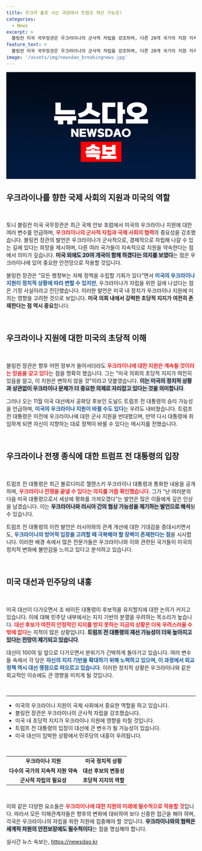 ```yaml
---
title: 우크라 홀로 서는 과정에서 트럼프 재선 가능성!
categories:
  - News
excerpt: >
  블링컨 미국 국무장관은 우크라이나의 군사적 자립을 강조하며, 다른 20개 국가의 지원 지속을 확신했습니다. 그러나 트럼프가 재선 시 미국 지원 철회를 예고하며 긴장감이 고조되고 있습니다.
feature_text: >
  블링컨 미국 국무장관은 우크라이나의 군사적 자립을 강조하며, 다른 20개 국가의 지원 지속을 확신했습니다. 그러나 트럼프가 재선 시 미국 지원 철회를 예고하며 긴장감이 고조되고 있습니다.
image: '/assets/img/newsdao_breakingnews.jpg'
---
```


<p><img src="/assets/img/newsdao_breakingnews.jpg" alt="flaretime 속보" /></p>

<h2 data-ke-size="size26">우크라이나를 향한 국제 사회의 지원과 미국의 역할</h2>

<p data-ke-size="size16">&nbsp;</p>

<p data-ke-size="size16">토니 블링컨 미국 국무장관은 최근 국제 안보 포럼에서 미국의 우크라이나 지원에 대한 여러 변수를 언급하며, <b><span style="color: #ee2323;">우크라이나의 군사적 자립과 국제 사회의 협력</span></b>의 중요성을 강조했습니다. 블링컨 장관의 발언은 우크라이나가 군사적으로, 경제적으로 자립해 나갈 수 있는 길에 있다는 희망을 제시하며, 다른 여러 국가들이 지속적으로 지원을 약속한다는 점에서 의미가 깊습니다. <b><span style="background-color: #21538527;">미국 외에도 20여 개국이 함께 하겠다는 의지를 보였다</span></b>는 점은 우크라이나에 있어 중요한 안전망으로 작용할 것입니다.</p>

<p data-ke-size="size16">블링컨 장관은 “모든 행정부는 자체 정책을 수립할 기회가 있다”면서 <b><span style="color: #1a5490;">미국의 우크라이나 지원이 정치적 상황에 따라 변할 수 있지만</span></b>, 우크라이나가 자립을 위한 길에 나섰다는 점은 기정 사실이라고 진단했습니다. 이러한 발언은 미국 내 정치가 우크라이나 지원에 미치는 영향을 고려한 것으로 보입니다. <b><span style="ee2323;">미국 의회 내에서 강력한 초당적 지지가 여전히 존재한다는 점 역시 중요</span></b>합니다.</p>

<p data-ke-size="size16">&nbsp;</p>

<h2 data-ke-size="size26">우크라이나 지원에 대한 미국의 초당적 이해</h2>

<p data-ke-size="size16">&nbsp;</p>

<p data-ke-size="size16">블링컨 장관은 향후 어떤 정부가 들어서더라도 <b><span style="color: #ee2323;">우크라이나에 대한 지원은 계속될 것이라는 믿음을 갖고 있다</span></b>는 점을 명확히 했습니다. 그는 "미국 의회의 초당적 지지가 여전히 있음을 알고, 이 지원은 변하지 않을 것"이라고 덧붙였습니다. <b><span style="background-color: #21538527;">이는 미국의 정치적 상황과 상관없이 우크라이나 문제가 더 중요한 의제로 자리잡고 있다는 것을 의미합니다</span></b>.</p>

<p data-ke-size="size16">그러나 오는 11월 미국 대선에서 공화당 후보인 도널드 트럼프 전 대통령의 승리 가능성을 언급하며, <b><span style="color: #1a5490;">미국의 우크라이나 지원이 바뀔 수도 있다</span></b>는 우려도 내비쳤습니다. 트럼프 전 대통령은 이전에 우크라이나에 대한 군사 지원을 반대했으며, 만약 다시 대통령에 취임하게 되면 자신이 지향하는 대로 정책이 바뀔 수 있다는 메시지를 전했습니다.</p>

<p data-ke-size="size16">&nbsp;</p>

<h2 data-ke-size="size26">우크라이나 전쟁 종식에 대한 트럼프 전 대통령의 입장</h2>

<p data-ke-size="size16">&nbsp;</p>

<p data-ke-size="size16">트럼프 전 대통령은 최근 볼로디미르 젤렌스키 우크라이나 대통령과 통화한 내용을 공개하며, <b><span style="color: #ee2323;">우크라이나 전쟁을 끝낼 수 있다는 의지를 거듭 확인했습니다</span></b>. 그가 “난 여러분의 다음 미국 대통령으로서 세상에 평화를 가져오겠다”는 발언은 많은 이들에게 깊은 인상을 남겼습니다. 이는 <b><span style="background-color: #21538527;">우크라이나와 러시아 간의 협상 가능성을 제기하는 발언으로 해석</span></b>될 수 있습니다.</p>

<p data-ke-size="size16">트럼프 전 대통령의 이런 발언은 러시아와의 관계 개선에 대한 기대감을 증대시키면서도, <b><span style="color: #1a5490;">우크라이나의 방어적 입장을 고려할 때 극복해야 할 장벽이 존재한다는 점</span></b>을 시사합니다. 이러한 배경 속에서 많은 전문가들은 우크라이나와 이와 관련된 국가들이 미국의 정치적 변화에 불안감을 느끼고 있다고 분석하고 있습니다.</p>

<p data-ke-size="size16">&nbsp;</p>

<h2 data-ke-size="size26">미국 대선과 민주당의 내홍</h2>

<p data-ke-size="size16">&nbsp;</p>

<p data-ke-size="size16">미국 대선이 다가오면서 조 바이든 대통령이 후보직을 유지할지에 대한 논의가 커지고 있습니다. 이에 대해 민주당 내부에서는 지지 기반의 분열을 우려하는 목소리가 높습니다. <b><span style="color: #ee2323;">대선 후보가 여전히 안정적인 지지를 받지 못하는 지금의 상황은 더욱 우려스러울 수 밖에 없다</span></b>는 지적이 많은 상황입니다. <b><span style="background-color: #21538527;">트럼프 전 대통령의 재선 가능성이 더욱 높아지고 있다는 전망이 제기되고 있습니다</span></b>.</p>

<p data-ke-size="size16">대선이 100여 일 앞으로 다가오면서 분위기가 긴박하게 돌아가고 있습니다. 여러 변수들 속에서 각 당은 <b><span style="color: #1a5490;">자신의 지지 기반을 확대하기 위해 노력하고 있으며, 이 과정에서 외교 정책 역시 대선 쟁점으로 떠오르고 있습니다</span></b>. 이러한 정치적 상황은 우크라이나와 같은 외교적인 이슈에도 큰 영향을 미치게 될 것입니다.</p>

<p data-ke-size="size16">&nbsp;</p>

<hr>

<ul>
    <li>미국의 우크라이나 지원이 국제 사회에서 중요한 역할을 하고 있습니다.</li>
    <li>블링컨 장관은 우크라이나의 군사적 자립을 강조했습니다.</li>
    <li>미국 내 초당적 지지가 우크라이나 지원에 영향을 미칠 것입니다.</li>
    <li>트럼프 전 대통령의 입장이 대선에 큰 변수가 될 가능성이 있습니다.</li>
    <li>미국 대선이 임박한 상황에서 민주당의 내홍이 우려됩니다.</li>
</ul>

<p data-ke-size="size16">&nbsp;</p>

<table>
    <tr>
        <td style="text-align: center; height: 17px;"><b>우크라이나 지원</b></td>
        <td style="text-align: center; height: 17px;"><b>미국 정치적 상황</b></td>
    </tr>
    <tr>
        <td style="text-align: center; height: 17px;"><b>다수의 국가의 지속적 지원 약속</b></td>
        <td style="text-align: center; height: 17px;"><b>대선 후보의 변동성</b></td>
    </tr>
    <tr>
        <td style="text-align: center; height: 17px;"><b>군사적 자립의 필요성</b></td>
        <td style="text-align: center; height: 17px;"><b>초당적 지지의 역할</b></td>
    </tr>
</table>

<p data-ke-size="size16">&nbsp;</p>

<p data-ke-size="size16">이와 같은 다양한 요소들은 <b><span style="color: #ee2323;">우크라이나에 대한 지원의 미래에 필수적으로 작용할 것</span></b>입니다. 따라서 모든 이해관계자들은 향후의 변화에 대비하여 보다 신중한 접근을 해야 하며, 각국은 우크라이나의 자립을 위한 지원에 집중해야 할 것입니다. <b><span style="background-color: #21538527;">우크라이나와의 협력은 세계적 차원의 안전보장에도 필수적이다</span></b>는 점을 명심해야 합니다.</p>
실시간 뉴스 속보는, <a href="https://newsdao.kr" rel="dofollow">https://newsdao.kr</a>


